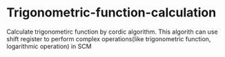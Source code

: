 # Trigonometric-function-calculation
 Calculate trigonometirc function by cordic algorithm. This algorith can use shift register to perform complex operations(like trigonometric function, logarithmic operation) in SCM
